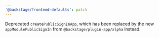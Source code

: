 ```yaml
---
'@backstage/frontend-defaults': patch
---
```


Deprecated `createPublicSignInApp`, which has been replaced by the new `appModulePublicSignIn` from `@backstage/plugin-app/alpha` instead.
